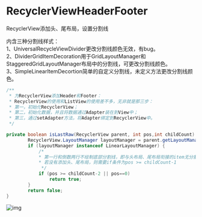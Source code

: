 # RecyclerViewHeaderFooter
RecyclerView添加头、尾布局，设置分割线

内含三种分割线样式：<br/>
1、UniversalRecycleViewDivider更改分割线颜色无效，有bug。<br/>
2、DividerGridItemDecoration用于GridLayoutManager和StaggeredGridLayoutManager布局中的分割线，可更改分割线颜色。<br/>
3、SimpleLinearItemDecortion简单的自定义分割线，未定义方法更改分割线颜色。

```java
/**
 * 为RecyclerView添加Header和Footer：
 * RecyclerView的使用和ListView的使用差不多，无非就是那三步：
 * 第一，初始化RecyclerView；
 * 第二，初始化数据，并且将数据通过Adapter装在到View中；
 * 第三，通过setAdapter方法，将Adapter绑定到RecyclerView中。
 */
```

```java
private boolean isLastRaw(RecyclerView parent, int pos,int childCount) {
        RecyclerView.LayoutManager layoutManager = parent.getLayoutManager();
        if (layoutManager instanceof LinearLayoutManager) {
            /*
            * 第一行和倒数两行不绘制底部分割线，即与头布局、尾布局衔接的item无分割线
            * 若没有添加头、尾布局，则需要if条件为pos >= childCount-1
             */
            if (pos >= childCount-2 || pos==0)
                return true;
        }
        return false;
}
```

![img](https://github.com/ykmeory/Android_RecyclerViewHeaderFooter/blob/master/S70717-005845_meitu_1.jpg "截图")
